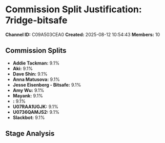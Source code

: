 # Commission Split Justification: 7ridge-bitsafe

**Channel ID:** C09A503CEA0
**Created:** 2025-08-12 10:54:43
**Members:** 10

## Commission Splits

- **Addie Tackman:** 9.1%
- **Aki:** 9.1%
- **Dave Shin:** 9.1%
- **Anna Matusova:** 9.1%
- **Jesse Eisenberg - Bitsafe:** 9.1%
- **Amy Wu:** 9.1%
- **Mayank:** 9.1%
- **:** 9.1%
- **U07RAA1UGJK:** 9.1%
- **U0736QAMJS2:** 9.1%
- **Slackbot:** 9.1%

## Stage Analysis

